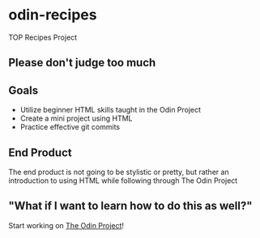 # odin-recipes
TOP Recipes Project

## Please don't judge too much

## Goals
* Utilize beginner HTML skills taught in the Odin Project
* Create a mini project using HTML
* Practice effective git commits

## End Product
The end product is not going to be stylistic or pretty, but rather an introduction to using HTML while following through The Odin Project

## "What if I want to learn how to do this as well?"
Start working on [The Odin Project](https://www.theodinproject.com/)!